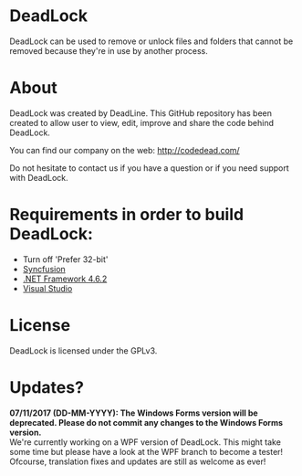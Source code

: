 # DeadLock
DeadLock can be used to remove or unlock files and folders that cannot be removed because they're in use by another process.

# About
DeadLock was created by DeadLine. This GitHub repository has been created to allow user to view, edit, improve and share the code behind DeadLock.

You can find our company on the web:
http://codedead.com/

Do not hesitate to contact us if you have a question or if you need support with DeadLock.

# Requirements in order to build DeadLock:
* Turn off 'Prefer 32-bit'
* [Syncfusion](https://www.syncfusion.com/products/communitylicense)
* [.NET Framework 4.6.2](https://www.microsoft.com/en-us/download/details.aspx?id=53344)
* [Visual Studio](https://visualstudio.com)

# License
DeadLock is licensed under the GPLv3.

# Updates?
**07/11/2017 (DD-MM-YYYY): The Windows Forms version will be deprecated. Please do not commit any changes to the Windows Forms version.**  
We're currently working on a WPF version of DeadLock. This might take some time but please have a look at the WPF branch to become a tester! Ofcourse, translation fixes and updates are still as welcome as ever!
